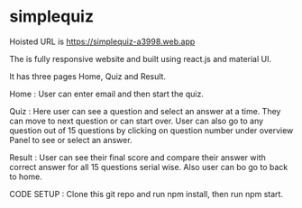 # simplequiz
Hoisted URL is https://simplequiz-a3998.web.app

The is fully responsive website and built using react.js and material UI.

It has three pages Home, Quiz and Result.

Home : User can enter email and then start the quiz. 

Quiz : Here user can see a question and select an answer at a time. They can move to next question or can start over. User can also go to any question out of 15 questions by clicking on question number under overview Panel to see or select an answer.

Result : User can see their final score and compare their answer with correct answer for all 15 questions serial wise. Also user can bo go to back to home.

CODE SETUP : Clone this git repo and run npm install, then run npm start.

